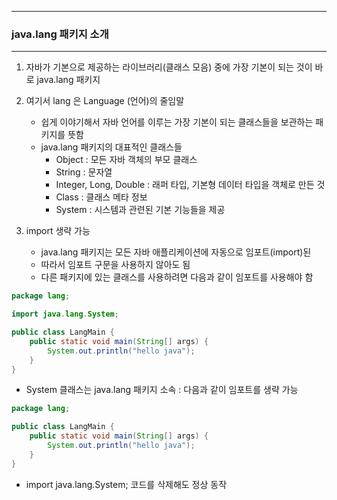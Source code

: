 -----
### java.lang 패키지 소개
-----
1. 자바가 기본으로 제공하는 라이브러리(클래스 모음) 중에 가장 기본이 되는 것이 바로 java.lang 패키지
2. 여기서 lang 은 Language (언어)의 줄임말
   - 쉽게 이야기해서 자바 언어를 이루는 가장 기본이 되는 클래스들을 보관하는 패키지를 뜻함
   - java.lang 패키지의 대표적인 클래스들
      + Object : 모든 자바 객체의 부모 클래스
      + String : 문자열
      + Integer, Long, Double : 래퍼 타입, 기본형 데이터 타입을 객체로 만든 것
      + Class : 클래스 메타 정보
      + System : 시스템과 관련된 기본 기능들을 제공

3. import 생략 가능
   - java.lang 패키지는 모든 자바 애플리케이션에 자동으로 임포트(import)된
   - 따라서 임포트 구문을 사용하지 않아도 됨
   - 다른 패키지에 있는 클래스를 사용하려면 다음과 같이 임포트를 사용해야 함
```java
package lang;

import java.lang.System;

public class LangMain {
    public static void main(String[] args) {
        System.out.println("hello java");
    }
}
```
   - System 클래스는 java.lang 패키지 소속 : 다음과 같이 임포트를 생략 가능
```java
package lang;

public class LangMain {
    public static void main(String[] args) {
        System.out.println("hello java");
    }
}
```
   - import java.lang.System; 코드를 삭제해도 정상 동작

